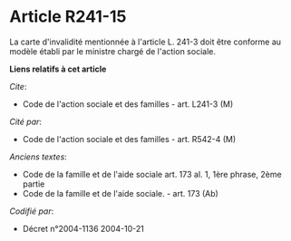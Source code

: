 # Article R241-15

La carte d'invalidité mentionnée à l'article L. 241-3 doit être conforme au modèle établi par le ministre chargé de l'action
sociale.

**Liens relatifs à cet article**

_Cite_:

  - Code de l'action sociale et des familles - art. L241-3 (M)

_Cité par_:

  - Code de l'action sociale et des familles - art. R542-4 (M)

_Anciens textes_:

  - Code de la famille et de l'aide sociale art. 173 al. 1, 1ère phrase, 2ème partie
  - Code de la famille et de l'aide sociale. - art. 173 (Ab)

_Codifié par_:

  - Décret n°2004-1136 2004-10-21

